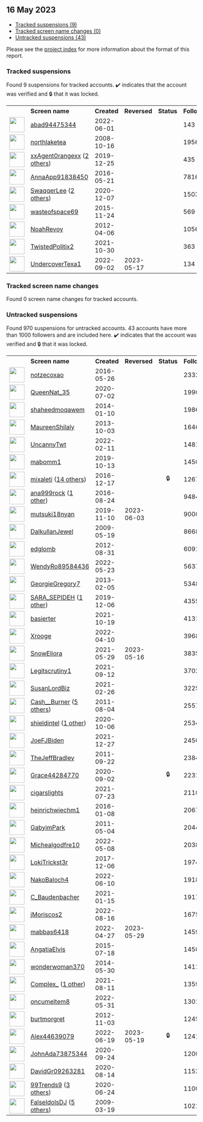 ## 16 May 2023

* [Tracked suspensions (9)](#tracked-suspensions)
* [Tracked screen name changes (0)](#tracked-screen-name-changes)
* [Untracked suspensions (43)](#untracked-suspensions)

Please see the [project index](https://github.com/travisbrown/twitter-watch) for more information about the format of this report.

### Tracked suspensions

Found 9 suspensions for tracked accounts.
  ✔️ indicates that the account was verified and 🔒 that it was locked.

<table>
    <tr>
        <th></th>
        <th align="left">Screen name</th>
        <th align="left">Created</th>
        <th align="left">Reversed</th>
        <th align="left">Status</th>
        <th align="left">Followers</th>
        <th align="left">Ranking</th></tr>
    </tr>
        <tr>
            <td><a href="https://twitter.com/intent/user?user_id=1532099655399514112">
                <img src="https://pbs.twimg.com/profile_images/1537839899163901953/8kEhfboW_normal.jpg" width="40px" height="40px" align="center"/></a>
            </td>
            <td>
                <a href="https://twitter.com/abad94475344">abad94475344</a></td>
            <td>2022-06-01</td>
            <td></td>
            <td align="center"></td>
            <td>143</td>
            <td>10139</td>
        </tr>
        <tr>
            <td><a href="https://twitter.com/intent/user?user_id=16813689">
                <img src="https://pbs.twimg.com/profile_images/831864402689269760/eElQOJum_normal.jpg" width="40px" height="40px" align="center"/></a>
            </td>
            <td>
                <a href="https://twitter.com/northlaketea">northlaketea</a></td>
            <td>2008-10-16</td>
            <td></td>
            <td align="center"></td>
            <td>1956</td>
            <td>12506</td>
        </tr>
        <tr>
            <td><a href="https://twitter.com/intent/user?user_id=1209647852890337280">
                <img src="https://pbs.twimg.com/profile_images/1563411639327592448/9PAHeBF1_normal.jpg" width="40px" height="40px" align="center"/></a>
            </td>
            <td>
                <a href="https://twitter.com/xxAgent0rangexx">xxAgent0rangexx</a>&nbsp;(<a href="https://api.memory.lol/v1/tw/id/1209647852890337280">2 others</a>)&nbsp;</td>
            <td>2019-12-25</td>
            <td></td>
            <td align="center"></td>
            <td>435</td>
            <td>23384</td>
        </tr>
        <tr>
            <td><a href="https://twitter.com/intent/user?user_id=734168909553766405">
                <img src="https://pbs.twimg.com/profile_images/1587276715117658118/dTYCSi7U_normal.jpg" width="40px" height="40px" align="center"/></a>
            </td>
            <td>
                <a href="https://twitter.com/AnnaApp91838450">AnnaApp91838450</a></td>
            <td>2016-05-21</td>
            <td></td>
            <td align="center"></td>
            <td>78166</td>
            <td>26737</td>
        </tr>
        <tr>
            <td><a href="https://twitter.com/intent/user?user_id=1336059064137244681">
                <img src="https://pbs.twimg.com/profile_images/1510984478906269696/Y5wveUCm_normal.jpg" width="40px" height="40px" align="center"/></a>
            </td>
            <td>
                <a href="https://twitter.com/SwaqqerLee">SwaqqerLee</a>&nbsp;(<a href="https://api.memory.lol/v1/tw/id/1336059064137244681">2 others</a>)&nbsp;</td>
            <td>2020-12-07</td>
            <td></td>
            <td align="center"></td>
            <td>15030</td>
            <td>27674</td>
        </tr>
        <tr>
            <td><a href="https://twitter.com/intent/user?user_id=4347659840">
                <img src="https://pbs.twimg.com/profile_images/1587875319960276993/Q8XTMSNT_normal.jpg" width="40px" height="40px" align="center"/></a>
            </td>
            <td>
                <a href="https://twitter.com/wasteofspace69">wasteofspace69</a></td>
            <td>2015-11-24</td>
            <td></td>
            <td align="center"></td>
            <td>569</td>
            <td>31018</td>
        </tr>
        <tr>
            <td><a href="https://twitter.com/intent/user?user_id=546731540">
                <img src="https://pbs.twimg.com/profile_images/1530939673333358592/ijoamf0q_normal.jpg" width="40px" height="40px" align="center"/></a>
            </td>
            <td>
                <a href="https://twitter.com/NoahRevoy">NoahRevoy</a></td>
            <td>2012-04-06</td>
            <td></td>
            <td align="center"></td>
            <td>10569</td>
            <td>41240</td>
        </tr>
        <tr>
            <td><a href="https://twitter.com/intent/user?user_id=1454482682109472770">
                <img src="https://pbs.twimg.com/profile_images/1546608310882865155/8gnkm-IE_normal.jpg" width="40px" height="40px" align="center"/></a>
            </td>
            <td>
                <a href="https://twitter.com/TwistedPolitix2">TwistedPolitix2</a></td>
            <td>2021-10-30</td>
            <td></td>
            <td align="center"></td>
            <td>363</td>
            <td>95949</td>
        </tr>
        <tr>
            <td><a href="https://twitter.com/intent/user?user_id=1565783229629710338">
                <img src="https://pbs.twimg.com/profile_images/1565797165628375042/aHprJz3M_normal.jpg" width="40px" height="40px" align="center"/></a>
            </td>
            <td>
                <a href="https://twitter.com/UndercoverTexa1">UndercoverTexa1</a></td>
            <td>2022-09-02</td>
            <td>2023-05-17</td>
            <td align="center"></td>
            <td>134</td>
            <td>98400</td>
        </tr></table>

### Tracked screen name changes

Found 0 screen name changes for tracked accounts.

### Untracked suspensions

Found 970 suspensions for untracked accounts.
43 accounts have more than 1000 followers and are included here.
  ✔️ indicates that the account was verified and 🔒 that it was locked.

<table>
    <tr>
        <th></th>
        <th align="left">Screen name</th>
        <th align="left">Created</th>
        <th align="left">Reversed</th>
        <th align="left">Status</th>
        <th align="left">Followers</th>
    </tr>
        <tr>
            <td><a href="https://twitter.com/intent/user?user_id=735887272353107968">
                <img src="https://pbs.twimg.com/profile_images/1470171587739631618/B4WK27yy_normal.jpg" width="40px" height="40px" align="center"/></a>
            </td>
            <td>
                <a href="https://twitter.com/notzecoxao">notzecoxao</a></td>
            <td>2016-05-26</td>
            <td></td>
            <td align="center"></td>
            <td>23325</td>
        </tr>
        <tr>
            <td><a href="https://twitter.com/intent/user?user_id=1278822088908906498">
                <img src="https://pbs.twimg.com/profile_images/1592811878299959298/RzQZmenW_normal.jpg" width="40px" height="40px" align="center"/></a>
            </td>
            <td>
                <a href="https://twitter.com/QueenNat_35">QueenNat_35</a></td>
            <td>2020-07-02</td>
            <td></td>
            <td align="center"></td>
            <td>19906</td>
        </tr>
        <tr>
            <td><a href="https://twitter.com/intent/user?user_id=2284952059">
                <img src="https://pbs.twimg.com/profile_images/739808351413018624/PGTiizRR_normal.jpg" width="40px" height="40px" align="center"/></a>
            </td>
            <td>
                <a href="https://twitter.com/shaheedmoqawem">shaheedmoqawem</a></td>
            <td>2014-01-10</td>
            <td></td>
            <td align="center"></td>
            <td>19865</td>
        </tr>
        <tr>
            <td><a href="https://twitter.com/intent/user?user_id=1931585845">
                <img src="https://pbs.twimg.com/profile_images/417778917487812608/-mT4lt41_normal.png" width="40px" height="40px" align="center"/></a>
            </td>
            <td>
                <a href="https://twitter.com/MaureenShilaly">MaureenShilaly</a></td>
            <td>2013-10-03</td>
            <td></td>
            <td align="center"></td>
            <td>16469</td>
        </tr>
        <tr>
            <td><a href="https://twitter.com/intent/user?user_id=1491964206861619202">
                <img src="https://pbs.twimg.com/profile_images/1538744756150276097/m64i8Srw_normal.jpg" width="40px" height="40px" align="center"/></a>
            </td>
            <td>
                <a href="https://twitter.com/UncannyTwt">UncannyTwt</a></td>
            <td>2022-02-11</td>
            <td></td>
            <td align="center"></td>
            <td>14814</td>
        </tr>
        <tr>
            <td><a href="https://twitter.com/intent/user?user_id=1183398474928312321">
                <img src="https://pbs.twimg.com/profile_images/1183498476769939456/EjGDC6Xu_normal.jpg" width="40px" height="40px" align="center"/></a>
            </td>
            <td>
                <a href="https://twitter.com/mabomm1">mabomm1</a></td>
            <td>2019-10-13</td>
            <td></td>
            <td align="center"></td>
            <td>14508</td>
        </tr>
        <tr>
            <td><a href="https://twitter.com/intent/user?user_id=810070961450086404">
                <img src="https://pbs.twimg.com/profile_images/1576974312472547328/uC6n40yb_normal.jpg" width="40px" height="40px" align="center"/></a>
            </td>
            <td>
                <a href="https://twitter.com/mixaleti">mixaleti</a>&nbsp;(<a href="https://api.memory.lol/v1/tw/id/810070961450086404">14 others</a>)&nbsp;</td>
            <td>2016-12-17</td>
            <td></td>
            <td align="center">🔒</td>
            <td>12671</td>
        </tr>
        <tr>
            <td><a href="https://twitter.com/intent/user?user_id=768491635336503296">
                <img src="https://pbs.twimg.com/profile_images/1516517388417699844/2wMDFXyk_normal.jpg" width="40px" height="40px" align="center"/></a>
            </td>
            <td>
                <a href="https://twitter.com/ana999rock">ana999rock</a>&nbsp;(<a href="https://api.memory.lol/v1/tw/id/768491635336503296">1 other</a>)&nbsp;</td>
            <td>2016-08-24</td>
            <td></td>
            <td align="center"></td>
            <td>9484</td>
        </tr>
        <tr>
            <td><a href="https://twitter.com/intent/user?user_id=1193331431767822337">
                <img src="https://pbs.twimg.com/profile_images/1518480105118466048/CvuhRihU_normal.jpg" width="40px" height="40px" align="center"/></a>
            </td>
            <td>
                <a href="https://twitter.com/mutsuki18nyan">mutsuki18nyan</a></td>
            <td>2019-11-10</td>
            <td>2023-06-03</td>
            <td align="center"></td>
            <td>9000</td>
        </tr>
        <tr>
            <td><a href="https://twitter.com/intent/user?user_id=41148297">
                <img src="https://pbs.twimg.com/profile_images/3288582235/a6f634254939c111ad3491d544281295_normal.jpeg" width="40px" height="40px" align="center"/></a>
            </td>
            <td>
                <a href="https://twitter.com/DalkullanJewel">DalkullanJewel</a></td>
            <td>2009-05-19</td>
            <td></td>
            <td align="center"></td>
            <td>8668</td>
        </tr>
        <tr>
            <td><a href="https://twitter.com/intent/user?user_id=794426588">
                <img src="https://pbs.twimg.com/profile_images/996873037197737986/iXL3lJMY_normal.jpg" width="40px" height="40px" align="center"/></a>
            </td>
            <td>
                <a href="https://twitter.com/edglomb">edglomb</a></td>
            <td>2012-08-31</td>
            <td></td>
            <td align="center"></td>
            <td>6091</td>
        </tr>
        <tr>
            <td><a href="https://twitter.com/intent/user?user_id=1528780666397110282">
                <img src="https://pbs.twimg.com/profile_images/1528781053829124097/jhIhVD-Q_normal.jpg" width="40px" height="40px" align="center"/></a>
            </td>
            <td>
                <a href="https://twitter.com/WendyRo89584436">WendyRo89584436</a></td>
            <td>2022-05-23</td>
            <td></td>
            <td align="center"></td>
            <td>5637</td>
        </tr>
        <tr>
            <td><a href="https://twitter.com/intent/user?user_id=1150633502">
                <img src="https://pbs.twimg.com/profile_images/3210993730/3afa964e3ec5fc9efa4b751fa092d9b9_normal.jpeg" width="40px" height="40px" align="center"/></a>
            </td>
            <td>
                <a href="https://twitter.com/GeorgieGregory7">GeorgieGregory7</a></td>
            <td>2013-02-05</td>
            <td></td>
            <td align="center"></td>
            <td>5348</td>
        </tr>
        <tr>
            <td><a href="https://twitter.com/intent/user?user_id=1203063586098159617">
                <img src="https://pbs.twimg.com/profile_images/1577663679025274881/1inuW6sO_normal.jpg" width="40px" height="40px" align="center"/></a>
            </td>
            <td>
                <a href="https://twitter.com/SARA_SEPIDEH">SARA_SEPIDEH</a>&nbsp;(<a href="https://api.memory.lol/v1/tw/id/1203063586098159617">1 other</a>)&nbsp;</td>
            <td>2019-12-06</td>
            <td></td>
            <td align="center"></td>
            <td>4355</td>
        </tr>
        <tr>
            <td><a href="https://twitter.com/intent/user?user_id=1450457714497314825">
                <img src="https://pbs.twimg.com/profile_images/1592400285774893058/gshfAXLZ_normal.jpg" width="40px" height="40px" align="center"/></a>
            </td>
            <td>
                <a href="https://twitter.com/basierter">basierter</a></td>
            <td>2021-10-19</td>
            <td></td>
            <td align="center"></td>
            <td>4131</td>
        </tr>
        <tr>
            <td><a href="https://twitter.com/intent/user?user_id=1513179807252688900">
                <img src="https://pbs.twimg.com/profile_images/1545373255778926592/6aZ7eJsf_normal.jpg" width="40px" height="40px" align="center"/></a>
            </td>
            <td>
                <a href="https://twitter.com/Xrooge">Xrooge</a></td>
            <td>2022-04-10</td>
            <td></td>
            <td align="center"></td>
            <td>3968</td>
        </tr>
        <tr>
            <td><a href="https://twitter.com/intent/user?user_id=1398451633244323842">
                <img src="https://pbs.twimg.com/profile_images/1478748980481859589/FSlspywB_normal.jpg" width="40px" height="40px" align="center"/></a>
            </td>
            <td>
                <a href="https://twitter.com/SnowEliora">SnowEliora</a></td>
            <td>2021-05-29</td>
            <td>2023-05-16</td>
            <td align="center"></td>
            <td>3835</td>
        </tr>
        <tr>
            <td><a href="https://twitter.com/intent/user?user_id=1436979375568834564">
                <img src="https://pbs.twimg.com/profile_images/1436979638249607169/Jto3abIy_normal.jpg" width="40px" height="40px" align="center"/></a>
            </td>
            <td>
                <a href="https://twitter.com/Legitscrutiny1">Legitscrutiny1</a></td>
            <td>2021-09-12</td>
            <td></td>
            <td align="center"></td>
            <td>3702</td>
        </tr>
        <tr>
            <td><a href="https://twitter.com/intent/user?user_id=1365422929652154370">
                <img src="https://pbs.twimg.com/profile_images/1487538702310158337/1OW7fwN5_normal.jpg" width="40px" height="40px" align="center"/></a>
            </td>
            <td>
                <a href="https://twitter.com/SusanLordBiz">SusanLordBiz</a></td>
            <td>2021-02-26</td>
            <td></td>
            <td align="center"></td>
            <td>3225</td>
        </tr>
        <tr>
            <td><a href="https://twitter.com/intent/user?user_id=348316206">
                <img src="https://pbs.twimg.com/profile_images/1587472920443510784/k2_go7pa_normal.jpg" width="40px" height="40px" align="center"/></a>
            </td>
            <td>
                <a href="https://twitter.com/Cash__Burner">Cash__Burner</a>&nbsp;(<a href="https://api.memory.lol/v1/tw/id/348316206">5 others</a>)&nbsp;</td>
            <td>2011-08-04</td>
            <td></td>
            <td align="center"></td>
            <td>2557</td>
        </tr>
        <tr>
            <td><a href="https://twitter.com/intent/user?user_id=1313361092484227072">
                <img src="https://pbs.twimg.com/profile_images/1483875202895335432/ngoazwIC_normal.jpg" width="40px" height="40px" align="center"/></a>
            </td>
            <td>
                <a href="https://twitter.com/shieldintel">shieldintel</a>&nbsp;(<a href="https://api.memory.lol/v1/tw/id/1313361092484227072">1 other</a>)&nbsp;</td>
            <td>2020-10-06</td>
            <td></td>
            <td align="center"></td>
            <td>2534</td>
        </tr>
        <tr>
            <td><a href="https://twitter.com/intent/user?user_id=1475526041707978757">
                <img src="https://pbs.twimg.com/profile_images/1534006948470874112/z39WUy1B_normal.jpg" width="40px" height="40px" align="center"/></a>
            </td>
            <td>
                <a href="https://twitter.com/JoeFJBiden">JoeFJBiden</a></td>
            <td>2021-12-27</td>
            <td></td>
            <td align="center"></td>
            <td>2450</td>
        </tr>
        <tr>
            <td><a href="https://twitter.com/intent/user?user_id=378185853">
                <img src="https://pbs.twimg.com/profile_images/1326027528243437568/nsmFtcc4_normal.jpg" width="40px" height="40px" align="center"/></a>
            </td>
            <td>
                <a href="https://twitter.com/TheJeffBradley">TheJeffBradley</a></td>
            <td>2011-09-22</td>
            <td></td>
            <td align="center"></td>
            <td>2384</td>
        </tr>
        <tr>
            <td><a href="https://twitter.com/intent/user?user_id=1301017488210055170">
                <img src="https://pbs.twimg.com/profile_images/1445225143467331585/lsA4nlx3_normal.jpg" width="40px" height="40px" align="center"/></a>
            </td>
            <td>
                <a href="https://twitter.com/Grace44284770">Grace44284770</a></td>
            <td>2020-09-02</td>
            <td></td>
            <td align="center">🔒</td>
            <td>2231</td>
        </tr>
        <tr>
            <td><a href="https://twitter.com/intent/user?user_id=1418692867283841024">
                <img src="https://pbs.twimg.com/profile_images/1509225611080142849/zvxvbDX6_normal.jpg" width="40px" height="40px" align="center"/></a>
            </td>
            <td>
                <a href="https://twitter.com/cigarslights">cigarslights</a></td>
            <td>2021-07-23</td>
            <td></td>
            <td align="center"></td>
            <td>2110</td>
        </tr>
        <tr>
            <td><a href="https://twitter.com/intent/user?user_id=4747419382">
                <img src="https://pbs.twimg.com/profile_images/1074066518953115651/WwZOqfUC_normal.jpg" width="40px" height="40px" align="center"/></a>
            </td>
            <td>
                <a href="https://twitter.com/heinrichwiechm1">heinrichwiechm1</a></td>
            <td>2016-01-08</td>
            <td></td>
            <td align="center"></td>
            <td>2067</td>
        </tr>
        <tr>
            <td><a href="https://twitter.com/intent/user?user_id=292840680">
                <img src="https://pbs.twimg.com/profile_images/1494430723838783502/WloU8bX4_normal.jpg" width="40px" height="40px" align="center"/></a>
            </td>
            <td>
                <a href="https://twitter.com/GabyimPark">GabyimPark</a></td>
            <td>2011-05-04</td>
            <td></td>
            <td align="center"></td>
            <td>2044</td>
        </tr>
        <tr>
            <td><a href="https://twitter.com/intent/user?user_id=1523244399534219264">
                <img src="https://pbs.twimg.com/profile_images/1596290786152402946/1pvD9A_g_normal.jpg" width="40px" height="40px" align="center"/></a>
            </td>
            <td>
                <a href="https://twitter.com/Michealgodfre10">Michealgodfre10</a></td>
            <td>2022-05-08</td>
            <td></td>
            <td align="center"></td>
            <td>2038</td>
        </tr>
        <tr>
            <td><a href="https://twitter.com/intent/user?user_id=938222651281215488">
                <img src="https://pbs.twimg.com/profile_images/1595144968418492416/7re_rHx8_normal.jpg" width="40px" height="40px" align="center"/></a>
            </td>
            <td>
                <a href="https://twitter.com/LokiTrickst3r">LokiTrickst3r</a></td>
            <td>2017-12-06</td>
            <td></td>
            <td align="center"></td>
            <td>1974</td>
        </tr>
        <tr>
            <td><a href="https://twitter.com/intent/user?user_id=1535063304367906821">
                <img src="https://pbs.twimg.com/profile_images/1571093206250528769/DT0GjhVZ_normal.jpg" width="40px" height="40px" align="center"/></a>
            </td>
            <td>
                <a href="https://twitter.com/NakoBaloch4">NakoBaloch4</a></td>
            <td>2022-06-10</td>
            <td></td>
            <td align="center"></td>
            <td>1918</td>
        </tr>
        <tr>
            <td><a href="https://twitter.com/intent/user?user_id=1350153279930560512">
                <img src="https://pbs.twimg.com/profile_images/1350153889241313282/CB8Tp-AC_normal.jpg" width="40px" height="40px" align="center"/></a>
            </td>
            <td>
                <a href="https://twitter.com/C_Baudenbacher">C_Baudenbacher</a></td>
            <td>2021-01-15</td>
            <td></td>
            <td align="center"></td>
            <td>1917</td>
        </tr>
        <tr>
            <td><a href="https://twitter.com/intent/user?user_id=1559525399100592128">
                <img src="https://pbs.twimg.com/profile_images/1559525717406359555/VoVTMZE8_normal.jpg" width="40px" height="40px" align="center"/></a>
            </td>
            <td>
                <a href="https://twitter.com/jMoriscos2">jMoriscos2</a></td>
            <td>2022-08-16</td>
            <td></td>
            <td align="center"></td>
            <td>1675</td>
        </tr>
        <tr>
            <td><a href="https://twitter.com/intent/user?user_id=1519315260267954176">
                <img src="https://pbs.twimg.com/profile_images/1596716356824621056/iODj6e7g_normal.jpg" width="40px" height="40px" align="center"/></a>
            </td>
            <td>
                <a href="https://twitter.com/mabbas6418">mabbas6418</a></td>
            <td>2022-04-27</td>
            <td>2023-05-29</td>
            <td align="center"></td>
            <td>1459</td>
        </tr>
        <tr>
            <td><a href="https://twitter.com/intent/user?user_id=3381841943">
                <img src="https://pbs.twimg.com/profile_images/1553958180778135552/fzpUrJrZ_normal.jpg" width="40px" height="40px" align="center"/></a>
            </td>
            <td>
                <a href="https://twitter.com/AngatiaElvis">AngatiaElvis</a></td>
            <td>2015-07-18</td>
            <td></td>
            <td align="center"></td>
            <td>1450</td>
        </tr>
        <tr>
            <td><a href="https://twitter.com/intent/user?user_id=2572823847">
                <img src="https://pbs.twimg.com/profile_images/832767401833877504/rdeQkyJv_normal.jpg" width="40px" height="40px" align="center"/></a>
            </td>
            <td>
                <a href="https://twitter.com/wonderwoman370">wonderwoman370</a></td>
            <td>2014-05-30</td>
            <td></td>
            <td align="center"></td>
            <td>1411</td>
        </tr>
        <tr>
            <td><a href="https://twitter.com/intent/user?user_id=1425597829905592320">
                <img src="https://pbs.twimg.com/profile_images/1506643074713374722/5_amHubn_normal.jpg" width="40px" height="40px" align="center"/></a>
            </td>
            <td>
                <a href="https://twitter.com/CompIex_">CompIex_</a>&nbsp;(<a href="https://api.memory.lol/v1/tw/id/1425597829905592320">1 other</a>)&nbsp;</td>
            <td>2021-08-11</td>
            <td></td>
            <td align="center"></td>
            <td>1359</td>
        </tr>
        <tr>
            <td><a href="https://twitter.com/intent/user?user_id=1531516175842172931">
                <img src="https://abs.twimg.com/sticky/default_profile_images/default_profile_normal.png" width="40px" height="40px" align="center"/></a>
            </td>
            <td>
                <a href="https://twitter.com/oncumeltem8">oncumeltem8</a></td>
            <td>2022-05-31</td>
            <td></td>
            <td align="center"></td>
            <td>1301</td>
        </tr>
        <tr>
            <td><a href="https://twitter.com/intent/user?user_id=922497608">
                <img src="https://pbs.twimg.com/profile_images/378800000606315463/12483eb2d3d125359c4722a63f75f6dc_normal.jpeg" width="40px" height="40px" align="center"/></a>
            </td>
            <td>
                <a href="https://twitter.com/burtmorgret">burtmorgret</a></td>
            <td>2012-11-03</td>
            <td></td>
            <td align="center"></td>
            <td>1245</td>
        </tr>
        <tr>
            <td><a href="https://twitter.com/intent/user?user_id=1538511580748455936">
                <img src="https://pbs.twimg.com/profile_images/1538517567672832003/cX7S8SU3_normal.jpg" width="40px" height="40px" align="center"/></a>
            </td>
            <td>
                <a href="https://twitter.com/Alex44639079">Alex44639079</a></td>
            <td>2022-06-19</td>
            <td>2023-05-19</td>
            <td align="center">🔒</td>
            <td>1241</td>
        </tr>
        <tr>
            <td><a href="https://twitter.com/intent/user?user_id=1309012924950892544">
                <img src="https://abs.twimg.com/sticky/default_profile_images/default_profile_normal.png" width="40px" height="40px" align="center"/></a>
            </td>
            <td>
                <a href="https://twitter.com/JohnAda73875344">JohnAda73875344</a></td>
            <td>2020-09-24</td>
            <td></td>
            <td align="center"></td>
            <td>1200</td>
        </tr>
        <tr>
            <td><a href="https://twitter.com/intent/user?user_id=1294317750270263297">
                <img src="https://pbs.twimg.com/profile_images/1294321934235295746/-YTT5R7h_normal.jpg" width="40px" height="40px" align="center"/></a>
            </td>
            <td>
                <a href="https://twitter.com/DavidGr09263281">DavidGr09263281</a></td>
            <td>2020-08-14</td>
            <td></td>
            <td align="center"></td>
            <td>1152</td>
        </tr>
        <tr>
            <td><a href="https://twitter.com/intent/user?user_id=1275746657863233538">
                <img src="https://pbs.twimg.com/profile_images/1596919624817180672/7VQCNlSX_normal.png" width="40px" height="40px" align="center"/></a>
            </td>
            <td>
                <a href="https://twitter.com/99Trends9">99Trends9</a>&nbsp;(<a href="https://api.memory.lol/v1/tw/id/1275746657863233538">3 others</a>)&nbsp;</td>
            <td>2020-06-24</td>
            <td></td>
            <td align="center"></td>
            <td>1100</td>
        </tr>
        <tr>
            <td><a href="https://twitter.com/intent/user?user_id=25197156">
                <img src="https://pbs.twimg.com/profile_images/1139732506498891776/ISsq8-5W_normal.png" width="40px" height="40px" align="center"/></a>
            </td>
            <td>
                <a href="https://twitter.com/FalseIdolsDJ">FalseIdolsDJ</a>&nbsp;(<a href="https://api.memory.lol/v1/tw/id/25197156">5 others</a>)&nbsp;</td>
            <td>2009-03-19</td>
            <td></td>
            <td align="center"></td>
            <td>1021</td>
        </tr></table>

